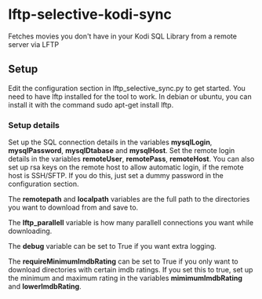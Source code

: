# lftp-selective-kodi-sync
Fetches movies you don't have in your Kodi SQL Library from a remote server via LFTP

## Setup
Edit the configuration section in lftp_selective_sync.py to get started.
You need to have lftp installed for the tool to work. In debian or ubuntu, you can install it with the command sudo apt-get install lftp.
### Setup details
Set up the SQL connection details in the variables **mysqlLogin**, **mysqlPassword**, **mysqlDtabase** and **mysqlHost**.
Set the remote login details in the variables **remoteUser**, **remotePass**, **remoteHost**.
You can also set up rsa keys on the remote host to allow automatic login, if the remote host is SSH/SFTP. If you do this, just set a dummy password in the configuration section.

The **remotepath** and **localpath** variables are the full path to the directories you want to download from and save to.

The **lftp_parallell** variable is how many parallell connections you want while downloading.

The **debug** variable can be set to True if you want extra logging.

The **requireMinimumImdbRating** can be set to True if you only want to download directories with certain imdb ratings.
If you set this to true, set up the minimum and maximum rating in the variables **mimimumImdbRating** and **lowerImdbRating**.
